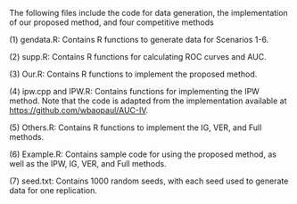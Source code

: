 The following files include the code for data generation, the implementation of our proposed method, and four competitive methods

(1) gendata.R: Contains R functions to generate data for Scenarios 1-6.

(2) supp.R: Contains R functions for calculating ROC curves and AUC.

(3) Our.R: Contains R functions to implement the proposed method. 

(4) ipw.cpp and IPW.R: Contains functions for implementing the IPW method. Note that the code is adapted from the implementation available at https://github.com/wbaopaul/AUC-IV.

(5) Others.R: Contains R functions to implement the IG, VER, and Full methods.


(6) Example.R: Contains sample code for using the proposed method, as well as the IPW, IG, VER, and Full methods. 

(7) seed.txt: Contains 1000 random seeds, with each seed used to generate data for one replication.


